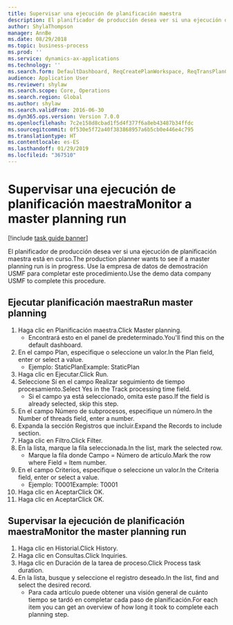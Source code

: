 ```yaml
---
title: Supervisar una ejecución de planificación maestra
description: El planificador de producción desea ver si una ejecución de planificación maestra está en curso.
author: ShylaThompson
manager: AnnBe
ms.date: 08/29/2018
ms.topic: business-process
ms.prod: ''
ms.service: dynamics-ax-applications
ms.technology: ''
ms.search.form: DefaultDashboard, ReqCreatePlanWorkspace, ReqTransPlanCard, SysQueryForm, InventItemIdLookupSimple, ReqLog, ReqProcessTaskTrace
audience: Application User
ms.reviewer: shylaw
ms.search.scope: Core, Operations
ms.search.region: Global
ms.author: shylaw
ms.search.validFrom: 2016-06-30
ms.dyn365.ops.version: Version 7.0.0
ms.openlocfilehash: 7c2e158d8cbad1f5d4f377f6a8eb43487b34ffdc
ms.sourcegitcommit: 0f530e5f72a40f383868957a6b5cb0e446e4c795
ms.translationtype: HT
ms.contentlocale: es-ES
ms.lasthandoff: 01/29/2019
ms.locfileid: "367510"
---
```

# <a name="monitor-a-master-planning-run"></a><span data-ttu-id="28811-103">Supervisar una ejecución de planificación maestra</span><span class="sxs-lookup"><span data-stu-id="28811-103">Monitor a master planning run</span></span>

[!include [task guide banner](../../includes/task-guide-banner.md)]

<span data-ttu-id="28811-104">El planificador de producción desea ver si una ejecución de planificación maestra está en curso.</span><span class="sxs-lookup"><span data-stu-id="28811-104">The production planner wants to see if a master planning run is in progress.</span></span> <span data-ttu-id="28811-105">Use la empresa de datos de demostración USMF para completar este procedimiento.</span><span class="sxs-lookup"><span data-stu-id="28811-105">Use the demo data company USMF to complete this procedure.</span></span>


## <a name="run-master-planning"></a><span data-ttu-id="28811-106">Ejecutar planificación maestra</span><span class="sxs-lookup"><span data-stu-id="28811-106">Run master planning</span></span>
1. <span data-ttu-id="28811-107">Haga clic en Planificación maestra.</span><span class="sxs-lookup"><span data-stu-id="28811-107">Click Master planning.</span></span>
    * <span data-ttu-id="28811-108">Encontrará esto en el panel de predeterminado.</span><span class="sxs-lookup"><span data-stu-id="28811-108">You'll find this on the default dashboard.</span></span>  
2. <span data-ttu-id="28811-109">En el campo Plan, especifique o seleccione un valor.</span><span class="sxs-lookup"><span data-stu-id="28811-109">In the Plan field, enter or select a value.</span></span>
    * <span data-ttu-id="28811-110">Ejemplo: StaticPlan</span><span class="sxs-lookup"><span data-stu-id="28811-110">Example: StaticPlan</span></span>  
3. <span data-ttu-id="28811-111">Haga clic en Ejecutar.</span><span class="sxs-lookup"><span data-stu-id="28811-111">Click Run.</span></span>
4. <span data-ttu-id="28811-112">Seleccione Sí en el campo Realizar seguimiento de tiempo procesamiento.</span><span class="sxs-lookup"><span data-stu-id="28811-112">Select Yes in the Track processing time field.</span></span>
    * <span data-ttu-id="28811-113">Si el campo ya está seleccionado, omita este paso.</span><span class="sxs-lookup"><span data-stu-id="28811-113">If the field is already selected, skip this step.</span></span>  
5. <span data-ttu-id="28811-114">En el campo Número de subprocesos, especifique un número.</span><span class="sxs-lookup"><span data-stu-id="28811-114">In the Number of threads field, enter a number.</span></span>
6. <span data-ttu-id="28811-115">Expanda la sección Registros que incluir.</span><span class="sxs-lookup"><span data-stu-id="28811-115">Expand the Records to include section.</span></span>
7. <span data-ttu-id="28811-116">Haga clic en Filtro.</span><span class="sxs-lookup"><span data-stu-id="28811-116">Click Filter.</span></span>
8. <span data-ttu-id="28811-117">En la lista, marque la fila seleccionada.</span><span class="sxs-lookup"><span data-stu-id="28811-117">In the list, mark the selected row.</span></span>
    * <span data-ttu-id="28811-118">Marque la fila donde Campo = Número de artículo.</span><span class="sxs-lookup"><span data-stu-id="28811-118">Mark the row where Field = Item number.</span></span>  
9. <span data-ttu-id="28811-119">En el campo Criterios, especifique o seleccione un valor.</span><span class="sxs-lookup"><span data-stu-id="28811-119">In the Criteria field, enter or select a value.</span></span>
    * <span data-ttu-id="28811-120">Ejemplo: T0001</span><span class="sxs-lookup"><span data-stu-id="28811-120">Example: T0001</span></span>  
10. <span data-ttu-id="28811-121">Haga clic en Aceptar</span><span class="sxs-lookup"><span data-stu-id="28811-121">Click OK.</span></span>
11. <span data-ttu-id="28811-122">Haga clic en Aceptar</span><span class="sxs-lookup"><span data-stu-id="28811-122">Click OK.</span></span>

## <a name="monitor-the-master-planning-run"></a><span data-ttu-id="28811-123">Supervisar la ejecución de planificación maestra</span><span class="sxs-lookup"><span data-stu-id="28811-123">Monitor the master planning run</span></span>
1. <span data-ttu-id="28811-124">Haga clic en Historial.</span><span class="sxs-lookup"><span data-stu-id="28811-124">Click History.</span></span>
2. <span data-ttu-id="28811-125">Haga clic en Consultas.</span><span class="sxs-lookup"><span data-stu-id="28811-125">Click Inquiries.</span></span>
3. <span data-ttu-id="28811-126">Haga clic en Duración de la tarea de proceso.</span><span class="sxs-lookup"><span data-stu-id="28811-126">Click Process task duration.</span></span>
4. <span data-ttu-id="28811-127">En la lista, busque y seleccione el registro deseado.</span><span class="sxs-lookup"><span data-stu-id="28811-127">In the list, find and select the desired record.</span></span>
    * <span data-ttu-id="28811-128">Para cada artículo puede obtener una visión general de cuánto tiempo se tardó en completar cada paso de planificación.</span><span class="sxs-lookup"><span data-stu-id="28811-128">For each item you can get an overview of how long it took to complete each planning step.</span></span>  

